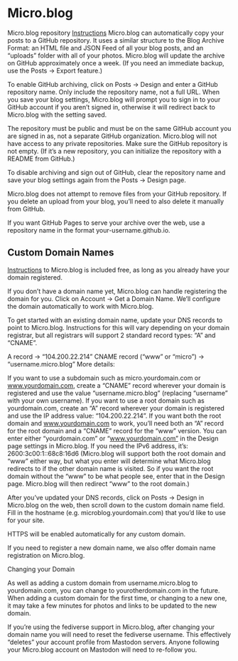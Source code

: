 # Micro.blog
Micro.blog repository
[Instructions](https://help.micro.blog/t/archiving-to-github/58)
Micro.blog can automatically copy your posts to a GitHub repository. It uses a similar structure to the Blog Archive Format: an HTML file and JSON Feed of all your blog posts, and an “uploads” folder with all of your photos. Micro.blog will update the archive on GitHub approximately once a week. (If you need an immediate backup, use the Posts → Export feature.)

To enable GitHub archiving, click on Posts → Design and enter a GitHub repository name. Only include the repository name, not a full URL. When you save your blog settings, Micro.blog will prompt you to sign in to your GitHub account if you aren’t signed in, otherwise it will redirect back to Micro.blog with the setting saved.

The repository must be public and must be on the same GitHub account you are signed in as, not a separate GitHub organization. Micro.blog will not have access to any private repositories. Make sure the GitHub repository is not empty. (If it’s a new repository, you can initialize the repository with a README from GitHub.)

To disable archiving and sign out of GitHub, clear the repository name and save your blog settings again from the Posts → Design page.

Micro.blog does not attempt to remove files from your GitHub repository. If you delete an upload from your blog, you’ll need to also delete it manually from GitHub.

If you want GitHub Pages to serve your archive over the web, use a repository name in the format your-username.github.io.


## Custom Domain Names
[Instructions](https://help.micro.blog/t/custom-domain-names/53)
to Micro.blog is included free, as long as you already have your domain registered.

If you don’t have a domain name yet, Micro.blog can handle registering the domain for you. Click on Account → Get a Domain Name. We’ll configure the domain automatically to work with Micro.blog.

To get started with an existing domain name, update your DNS records to point to Micro.blog. Instructions for this will vary depending on your domain registrar, but all registrars will support 2 standard record types: “A” and “CNAME”.

A record → “104.200.22.214”
CNAME record (“www” or “micro”) → “username.micro.blog”
More details:

If you want to use a subdomain such as micro.yourdomain.com or www.yourdomain.com, create a “CNAME” record wherever your domain is registered and use the value “username.micro.blog” (replacing “username” with your own username).
If you want to use a root domain such as yourdomain.com, create an “A” record wherever your domain is registered and use the IP address value: “104.200.22.214”.
If you want both the root domain and www.yourdomain.com to work, you’ll need both an “A” record for the root domain and a “CNAME” record for the “www” version. You can enter either “yourdomain.com” or “www.yourdomain.com” in the Design page settings in Micro.blog.
If you need the IPv6 address, it’s: 2600:3c00:1::68c8:16d6
(Micro.blog will support both the root domain and “www” either way, but what you enter will determine what Micro.blog redirects to if the other domain name is visited. So if you want the root domain without the “www” to be what people see, enter that in the Design page. Micro.blog will then redirect “www” to the root domain.)

After you’ve updated your DNS records, click on Posts → Design in Micro.blog on the web, then scroll down to the custom domain name field. Fill in the hostname (e.g. microblog.yourdomain.com) that you’d like to use for your site.

HTTPS will be enabled automatically for any custom domain.

If you need to register a new domain name, we also offer domain name registration on Micro.blog.

Changing your Domain

As well as adding a custom domain from username.micro.blog to yourdomain.com, you can change to yourotherdomain.com in the future. When adding a custom domain for the first time, or changing to a new one, it may take a few minutes for photos and links to be updated to the new domain.

If you’re using the fediverse support in Micro.blog, after changing your domain name you will need to reset the fediverse username. This effectively “deletes” your account profile from Mastodon servers. Anyone following your Micro.blog account on Mastodon will need to re-follow you.


